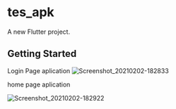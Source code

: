 # tes_apk

A new Flutter project.

## Getting Started

Login Page aplication
![Screenshot_20210202-182833](https://user-images.githubusercontent.com/74638903/106594032-21145080-6584-11eb-8dd2-16b17736b9a9.jpg)



home page aplication

![Screenshot_20210202-182922](https://user-images.githubusercontent.com/74638903/106594177-54ef7600-6584-11eb-995b-64e003c6d6df.jpg)
